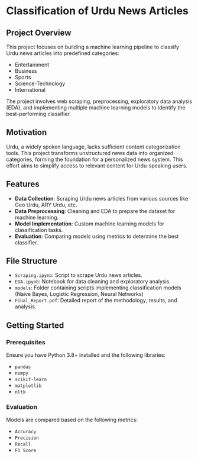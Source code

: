 # Classification of Urdu News Articles

## Project Overview
This project focuses on building a machine learning pipeline to classify Urdu news articles into predefined categories:
- Entertainment
- Business
- Sports
- Science-Technology
- International

The project involves web scraping, preprocessing, exploratory data analysis (EDA), and implementing multiple machine learning models to identify the best-performing classifier.

## Motivation
Urdu, a widely spoken language, lacks sufficient content categorization tools. This project transforms unstructured news data into organized categories, forming the foundation for a personalized news system. This effort aims to simplify access to relevant content for Urdu-speaking users.

## Features
- **Data Collection**: Scraping Urdu news articles from various sources like Geo Urdu, ARY Urdu, etc.
- **Data Preprocessing**: Cleaning and EDA to prepare the dataset for machine learning.
- **Model Implementation**: Custom machine learning models for classification tasks.
- **Evaluation**: Comparing models using metrics to determine the best classifier.

## File Structure
- `Scraping.ipynb`: Script to scrape Urdu news articles.
- `EDA.ipynb`: Notebook for data cleaning and exploratory analysis.
- `models`: Folder containing scripts implementing classification models (Naive Bayes, Logistic Regression, Neural Networks)
- `Final_Report.pdf`: Detailed report of the methodology, results, and analysis.

## Getting Started

### Prerequisites
Ensure you have Python 3.8+ installed and the following libraries:
- `pandas`
- `numpy`
- `scikit-learn`
- `matplotlib`
- `nltk`

### Evaluation
Models are compared based on the following metrics:
- `Accuracy`
- `Precision`
- `Recall`
- `F1 Score`
